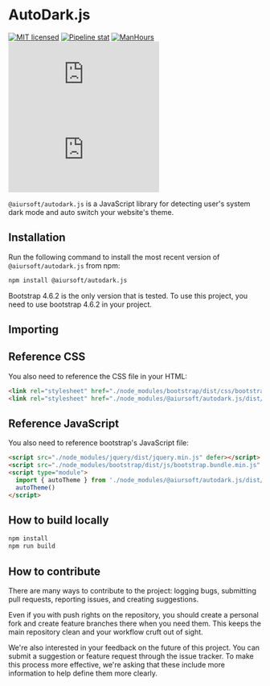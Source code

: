 # AutoDark.js

[![MIT licensed](https://img.shields.io/badge/license-MIT-blue.svg)](https://gitlab.aiursoft.com/aiursoft/autodark.js/-/blob/master/LICENSE) [![Pipeline stat](https://gitlab.aiursoft.com/aiursoft/autodark.js/badges/master/pipeline.svg)](https://gitlab.aiursoft.com/aiursoft/autodark.js/-/pipelines) [![ManHours](https://manhours.aiursoft.cn/r/gitlab.aiursoft.com/aiursoft/autodark.js.svg)](https://gitlab.aiursoft.com/aiursoft/autodark.js/-/commits/master?ref_type=heads) [![npm](https://img.shields.io/npm/v/@aiursoft/autodark.js?color=blue)](https://www.npmjs.com/package/@aiursoft/autodark.js) [![npm](https://img.shields.io/npm/dm/@aiursoft/autodark.js)](https://www.npmjs.com/package/@aiursoft/autodark.js)

`@aiursoft/autodark.js` is a JavaScript library for detecting user's system dark mode and auto switch your website's theme.

## Installation

Run the following command to install the most recent version of `@aiursoft/autodark.js` from npm:

```sh
npm install @aiursoft/autodark.js
```

Bootstrap 4.6.2 is the only version that is tested. To use this project, you need to use bootstrap 4.6.2 in your project.

## Importing

## Reference CSS

You also need to reference the CSS file in your HTML:

```html
<link rel="stylesheet" href="./node_modules/bootstrap/dist/css/bootstrap.min.css" />
<link rel="stylesheet" href="./node_modules/@aiursoft/autodark.js/dist/css/autodark.min.css" />
```

## Reference JavaScript

You also need to reference bootstrap's JavaScript file:

```html
<script src="./node_modules/jquery/dist/jquery.min.js" defer></script>
<script src="./node_modules/bootstrap/dist/js/bootstrap.bundle.min.js" defer></script>
<script type="module">
  import { autoTheme } from './node_modules/@aiursoft/autodark.js/dist/esm/autodark.js'
  autoTheme()
</script>
```

## How to build locally

```bash
npm install
npm run build
```

## How to contribute

There are many ways to contribute to the project: logging bugs, submitting pull requests, reporting issues, and creating suggestions.

Even if you with push rights on the repository, you should create a personal fork and create feature branches there when you need them. This keeps the main repository clean and your workflow cruft out of sight.

We're also interested in your feedback on the future of this project. You can submit a suggestion or feature request through the issue tracker. To make this process more effective, we're asking that these include more information to help define them more clearly.
